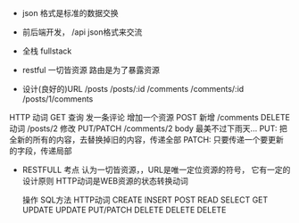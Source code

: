 - json 格式是标准的数据交换
- 前后端开发， /api json格式来交流
- 全栈 fullstack

- restful 一切皆资源
  路由是为了暴露资源
- 设计(良好的)URL
  /posts
  /posts/:id
  /comments
  /comments/:id
  /posts/1/comments

HTTP 动词
GET 查询
发一条评论  增加一个资源
POST 新增  /comments
DELETE动词 /posts/2
修改 PUT/PATCH
/comments/2 body 最美不过下雨天...
PUT: 把全新的所有的内容，去替换掉旧的内容，传递全部
PATCH: 只要传递一个要更新的字段，传递局部

- RESTFULL 考点
  认为一切皆资源，，URL是唯一定位资源的符号，
  它有一定的设计原则
  HTTP动词是WEB资源的状态转换动词

  操作     SQL方法    HTTP动词
  CREATE   INSERT    POST
  READ     SELECT    GET
  UPDATE   UPDATE    PUT/PATCH
  DELETE   DELETE    DELETE
  
